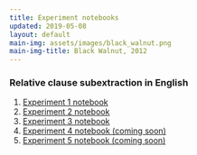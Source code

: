 ```yaml
---
title: Experiment notebooks
updated: 2019-05-08
layout: default
main-img: assets/images/black_walnut.png
main-img-title: Black Walnut, 2012
---
```


### Relative clause subextraction in English
1. [Experiment 1 notebook](/assets/documents/RC_experiment1.html)  
2. [Experiment 2 notebook](/assets/documents/RC_experiment2.html)  
3. [Experiment 3 notebook](/assets/documents/RC_experiment3.html)  
4. [Experiment 4 notebook (coming soon)]()  
5. [Experiment 5 notebook (coming soon)]()